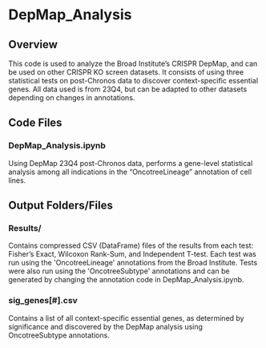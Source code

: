 # DepMap_Analysis

## Overview

This code is used to analyze the Broad Institute’s CRISPR DepMap, and can be used on other CRISPR KO screen datasets. It consists of using three statistical tests on post-Chronos data to discover context-specific essential genes. All data used is from 23Q4, but can be adapted to other datasets depending on changes in annotations.


## Code Files

### DepMap_Analysis.ipynb

Using DepMap 23Q4 post-Chronos data, performs a gene-level statistical analysis among all indications in the “OncotreeLineage” annotation of cell lines.


##  Output Folders/Files

### Results/

Contains compressed CSV (DataFrame) files of the results from each test: Fisher’s Exact, Wilcoxon Rank-Sum, and Independent T-test. Each test was run using the 'OncotreeLineage' annotations from the Broad Institute. Tests were also run using the 'OncotreeSubtype' annotations and can be generated by changing the annotation code in DepMap_Analysis.ipynb.

### sig_genes[#].csv

Contains a list of all context-specific essential genes, as determined by significance and discovered by the DepMap analysis using OncotreeSubtype annotations.
